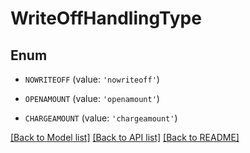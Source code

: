 # WriteOffHandlingType


## Enum

* `NOWRITEOFF` (value: `'nowriteoff'`)

* `OPENAMOUNT` (value: `'openamount'`)

* `CHARGEAMOUNT` (value: `'chargeamount'`)

[[Back to Model list]](../README.md#documentation-for-models) [[Back to API list]](../README.md#documentation-for-api-endpoints) [[Back to README]](../README.md)


